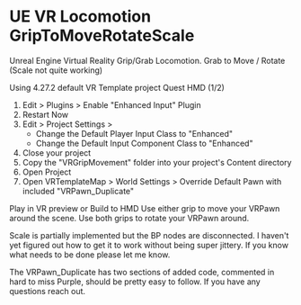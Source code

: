 # UE VR Locomotion GripToMoveRotateScale
Unreal Engine Virtual Reality Grip/Grab Locomotion. Grab to Move / Rotate (Scale not quite working)

Using 4.27.2 default VR Template project
Quest HMD (1/2)

1. Edit > Plugins > Enable "Enhanced Input" Plugin
2. Restart Now
3. Edit > Project Settings >
	- Change the Default Player Input Class to "Enhanced"
	- Change the Default Input Component Class to "Enhanced"
4. Close your project
5. Copy the "VRGripMovement" folder into your project's Content directory
6. Open Project
7. Open VRTemplateMap > World Settings > Override Default Pawn with included "VRPawn_Duplicate"


Play in VR preview or Build to HMD
Use either grip to move your VRPawn around the scene. Use both grips to rotate your VRPawn around.

Scale is partially implemented but the BP nodes are disconnected. I haven't yet figured out how to get it to work without being super jittery.
If you know what needs to be done please let me know.

The VRPawn_Duplicate has two sections of added code, commented in hard to miss Purple, should be pretty easy to follow.
If you have any questions reach out.
